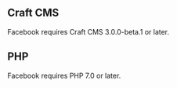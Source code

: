 ## Craft CMS
Facebook requires Craft CMS 3.0.0-beta.1 or later.

## PHP
Facebook requires PHP 7.0 or later.